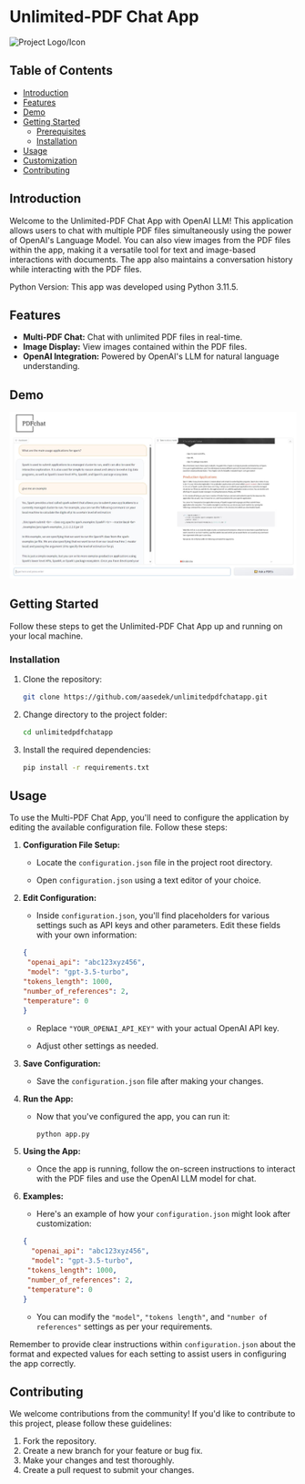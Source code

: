 # Unlimited-PDF Chat App

![Project Logo/Icon](https://github.com/aasedek/unlimitedpdfchatapp/blob/main/resources/MYLOGO.png)

## Table of Contents
- [Introduction](#introduction)
- [Features](#features)
- [Demo](#demo)
- [Getting Started](#getting-started)
  - [Prerequisites](#prerequisites)
  - [Installation](#installation)
- [Usage](#usage)
- [Customization](#customization)
- [Contributing](#contributing)

## Introduction

Welcome to the Unlimited-PDF Chat App with OpenAI LLM! This application allows users to chat with multiple PDF files simultaneously using the power of OpenAI's Language Model. You can also view images from the PDF files within the app, making it a versatile tool for text and image-based interactions with documents. The app also maintains a conversation history while interacting with the PDF files.

Python Version: This app was developed using Python 3.11.5.

## Features

- **Multi-PDF Chat:** Chat with unlimited PDF files in real-time.
- **Image Display:** View images contained within the PDF files.
- **OpenAI Integration:** Powered by OpenAI's LLM for natural language understanding.

## Demo

![Project Logo/Icon](https://github.com/ArthurSedek/multipdfchatapp/blob/main/resources/multi-pdf.JPG)

## Getting Started

Follow these steps to get the Unlimited-PDF Chat App up and running on your local machine.

### Installation

1. Clone the repository:

   ```bash
   git clone https://github.com/aasedek/unlimitedpdfchatapp.git
   ```

2. Change directory to the project folder:

   ```bash
   cd unlimitedpdfchatapp
   ```

3. Install the required dependencies:

   ```bash
   pip install -r requirements.txt
   ```

## Usage

To use the Multi-PDF Chat App, you'll need to configure the application by editing the available configuration file. Follow these steps:

1. **Configuration File Setup:**

   - Locate the `configuration.json` file in the project root directory.

   - Open `configuration.json` using a text editor of your choice.

2. **Edit Configuration:**

   - Inside `configuration.json`, you'll find placeholders for various settings such as API keys and other parameters. Edit these fields with your own information:

    ```json
   {
     "openai_api": "abc123xyz456",
     "model": "gpt-3.5-turbo",
    "tokens_length": 1000,
    "number_of_references": 2,
    "temperature": 0
   }
   ```

   - Replace `"YOUR_OPENAI_API_KEY"` with your actual OpenAI API key.

   - Adjust other settings as needed.

3. **Save Configuration:**

   - Save the `configuration.json` file after making your changes.

4. **Run the App:**

   - Now that you've configured the app, you can run it:

     ```bash
     python app.py
     ```

5. **Using the App:**

   - Once the app is running, follow the on-screen instructions to interact with the PDF files and use the OpenAI LLM model for chat.

6. **Examples:**

   - Here's an example of how your `configuration.json` might look after customization:

   ```json
   {
     "openai_api": "abc123xyz456",
     "model": "gpt-3.5-turbo",
    "tokens_length": 1000,
    "number_of_references": 2,
    "temperature": 0
   }
   ```

   - You can modify the `"model"`, `"tokens length"`, and `"number of references"` settings as per your requirements.

Remember to provide clear instructions within `configuration.json` about the format and expected values for each setting to assist users in configuring the app correctly.


## Contributing

We welcome contributions from the community! If you'd like to contribute to this project, please follow these guidelines:

1. Fork the repository.
2. Create a new branch for your feature or bug fix.
3. Make your changes and test thoroughly.
4. Create a pull request to submit your changes.
